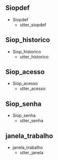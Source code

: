 ## Siopdef
* Siopdef
    - utter_siopdef

## Siop_historico
* Siop_historico
    - utter_historico
	
## Siop_acesso
* Siop_acesso
    - utter_acesso
	
## Siop_senha
* Siop_senha
    - utter_senha

## janela_trabalho
* janela_trabalho
    - utter_janela	